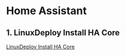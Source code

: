 # Home Assistant

## 1. LinuxDeploy Install HA Core
[LinuxDeploy Install HA Core](homeassistant/Install-HA-Core-With-LinuxDeploy.md ':include')
